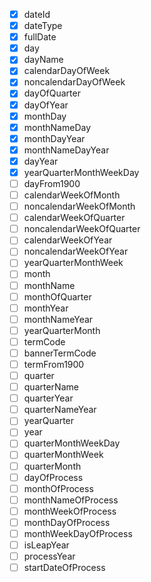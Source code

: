 - [x] dateId
- [x] dateType
- [x] fullDate
- [x] day
- [x] dayName
- [x] calendarDayOfWeek
- [x] noncalendarDayOfWeek
- [x] dayOfQuarter
- [x] dayOfYear
- [x] monthDay
- [x] monthNameDay
- [x] monthDayYear
- [x] monthNameDayYear
- [x] dayYear
- [x] yearQuarterMonthWeekDay
- [ ] dayFrom1900
- [ ] calendarWeekOfMonth
- [ ] noncalendarWeekOfMonth
- [ ] calendarWeekOfQuarter
- [ ] noncalendarWeekOfQuarter
- [ ] calendarWeekOfYear
- [ ] noncalendarWeekOfYear
- [ ] yearQuarterMonthWeek
- [ ] month
- [ ] monthName
- [ ] monthOfQuarter
- [ ] monthYear
- [ ] monthNameYear
- [ ] yearQuarterMonth
- [ ] termCode
- [ ] bannerTermCode
- [ ] termFrom1900
- [ ] quarter
- [ ] quarterName
- [ ] quarterYear
- [ ] quarterNameYear
- [ ] yearQuarter
- [ ] year
- [ ] quarterMonthWeekDay
- [ ] quarterMonthWeek
- [ ] quarterMonth
- [ ] dayOfProcess
- [ ] monthOfProcess
- [ ] monthNameOfProcess
- [ ] monthWeekOfProcess
- [ ] monthDayOfProcess
- [ ] monthWeekDayOfProcess
- [ ] isLeapYear
- [ ] processYear
- [ ] startDateOfProcess
